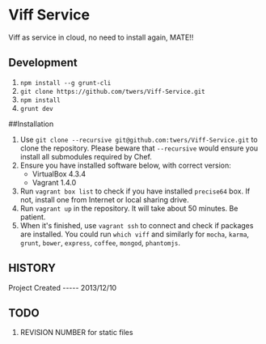 Viff Service
===============

Viff as service in cloud, no need to install again, MATE!!


Development
---------------

1. ```npm install --g grunt-cli```
2. ```git clone https://github.com/twers/Viff-Service.git```
3. ```npm install```
4. ```grunt dev```

##Installation

1. Use `git clone --recursive git@github.com:twers/Viff-Service.git` to clone the repository. Please beware that `--recursive` would ensure you install all submodules required by Chef.
2. Ensure you have installed software below, with correct version:
	* VirtualBox 4.3.4
	* Vagrant 1.4.0
3. Run `vagrant box list` to check if you have installed `precise64` box. If not, install one from Internet or local sharing drive.
4. Run `vagrant up` in the repository. It will take about 50 minutes. Be patient.
5. When it's finished, use `vagrant ssh` to connect and check if packages are installed. You could run `which viff` and similarly for `mocha`, `karma`, `grunt`, `bower`, `express`, `coffee`, `mongod`, `phantomjs`.


HISTORY
---------------

Project Created  ----- 2013/12/10


TODO
---------------

1. REVISION NUMBER for static files
